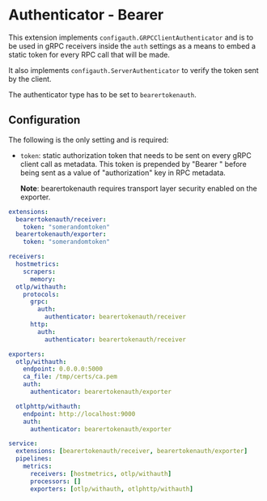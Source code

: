 # Authenticator - Bearer

This extension implements `configauth.GRPCClientAuthenticator` and is to be used in gRPC receivers inside the `auth` settings as a means
to embed a static token for every RPC call that will be made.

It also implements `configauth.ServerAuthenticator` to verify the token sent by the client.

The authenticator type has to be set to `bearertokenauth`.

## Configuration

The following is the only setting and is required:

- `token`: static authorization token that needs to be sent on every gRPC client call as metadata.
  This token is prepended by "Bearer " before being sent as a value of "authorization" key in
  RPC metadata.
  
  **Note**: bearertokenauth requires transport layer security enabled on the exporter.


```yaml
extensions:
  bearertokenauth/receiver:
    token: "somerandomtoken"
  bearertokenauth/exporter:
    token: "somerandomtoken"

receivers:
  hostmetrics:
    scrapers:
      memory:
  otlp/withauth:
    protocols:
      grpc:
        auth:
          authenticator: bearertokenauth/receiver
      http:
        auth:
          authenticator: bearertokenauth/receiver

exporters:
  otlp/withauth:
    endpoint: 0.0.0.0:5000
    ca_file: /tmp/certs/ca.pem
    auth:
      authenticator: bearertokenauth/exporter

  otlphttp/withauth:
    endpoint: http://localhost:9000
    auth:
      authenticator: bearertokenauth/exporter

service:
  extensions: [bearertokenauth/receiver, bearertokenauth/exporter]
  pipelines:
    metrics:
      receivers: [hostmetrics, otlp/withauth]
      processors: []
      exporters: [otlp/withauth, otlphttp/withauth]
```
